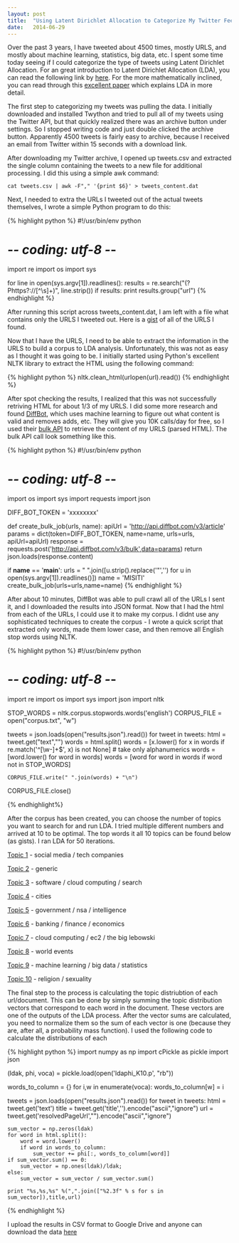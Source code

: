 ```yaml
---
layout: post
title:  "Using Latent Dirichlet Allocation to Categorize My Twitter Feed"
date:   2014-06-29
---
```


Over the past 3 years, I have tweeted about  4500 times, mostly URLS, and mostly about machine learning, statistics, big data, etc. I spent some time today seeing if I could categorize the type of tweets using Latent Dirichlet Allocation. For an great introduction to Latent Dirichlet Allocation (LDA), you can read the following link by [here](http://blog.echen.me/2011/08/22/introduction-to-latent-dirichlet-allocation/). For the more mathematically inclined, you can read through this [excellent paper](http://www.semanticsearchart.com/downloads/UWEETR-2010-0006.pdf) which explains LDA in more detail.

The first step to categorizing my tweets was pulling the data. I initially downloaded and installed Twython and tried to pull all of my tweets using the Twitter API, but that quickly realized there was an archive button under settings. So I stopped writing code and just double clicked the archive button. Apparently 4500 tweets is fairly easy to archive, because I received an email from Twitter within 15 seconds with a download link.

After downloading my Twitter archive, I opened up tweets.csv and extracted the single column containing the tweets to a new file for additional processing. I did this using a simple awk command:

```
cat tweets.csv | awk -F"," '{print $6}' > tweets_content.dat
```

Next, I needed to extra the URLs I tweeted out of the actual tweets themselves, I wrote a simple Python program to do this:

{% highlight python %}
#!/usr/bin/env python
# -*- coding: utf-8 -*-

import re
import os
import sys

for line in open(sys.argv[1]).readlines():
	results = re.search("(?P<url>https?://[^\s]+)", line.strip())
	if results:
		print results.group("url")
{% endhighlight %}


After running this script across tweets_content.dat, I am left with a file what contains only the URLS I tweeted out. Here is a [gist](https://gist.github.com/josephmisiti/782f8433b393069dfe4c) of all of the URLS I found. 

Now that I have the URLS, I need to be able to extract the information in the URLS to build a corpus to LDA analysis. Unfortunately, this was not as easy as I thought it was going to be. I initially started using Python's excellent NLTK library to extract the HTML using the following command:

{% highlight python %}
nltk.clean_html(urlopen(url).read())
{% endhighlight %}

After spot checking the results, I realized that this was not successfully retriving HTML for about 1/3 of my URLS.  I did some more research and found [DiffBot](https://www.diffbot.com/), which uses machine learning to figure out what content is valid and removes adds, etc. They will give you 10K calls/day for free, so I used their [bulk API](http://diffbot.com/dev/docs/bulk/) to retrieve the content of my URLS (parsed HTML). The bulk API call look something like this.

{% highlight python %}
#!/usr/bin/env python
# -*- coding: utf-8 -*-

import os
import sys
import requests
import json

DIFF_BOT_TOKEN = 'xxxxxxxx'

def create_bulk_job(urls, name):
	apiUrl = 'http://api.diffbot.com/v3/article'
	params = dict(token=DIFF_BOT_TOKEN, name=name, urls=urls, apiUrl=apiUrl)
	response = requests.post('http://api.diffbot.com/v3/bulk',data=params)
	return json.loads(response.content)
	
if __name__ == '__main__':
	urls = " ".join([u.strip().replace('"','') for u in open(sys.argv[1]).readlines()])
	name = 'MISITI'
	create_bulk_job(urls=urls,name=name)
{% endhighlight %}

After about 10 minutes, DiffBot was able to pull crawl all of the URLs I sent it, and I downloaded the results into JSON format. Now that I had the html from each of the URLs, I could use it to make my corpus. I didnt use any sophisticated techniques to create the corpus - I wrote a quick script that extracted only words, made them lower case, and then remove all English stop words using NLTK.

{% highlight python %}
#!/usr/bin/env python
# -*- coding: utf-8 -*-

import re
import os
import sys
import json
import nltk

STOP_WORDS = nltk.corpus.stopwords.words('english')
CORPUS_FILE = open("corpus.txt", "w")

tweets = json.loads(open("results.json").read())
for tweet in tweets:
	html = tweet.get("text","")
	words = html.split()
	words = [x.lower() for x in words if re.match('^[\w-]+$', x) is not None] # take only alphanumerics
	words = [word.lower() for word in words]
	words = [word for word in words if word not in STOP_WORDS]
	
	CORPUS_FILE.write(" ".join(words) + "\n")
	
CORPUS_FILE.close()

{% endhighlight%}

After the corpus has been created, you can choose the number of topics you want to search for and run LDA. I tried multiple different numbers and arrived at 10 to be optimal. The top words it all 10 topics can be found below (as gists). I ran LDA for 50 iterations. 

[Topic 1](https://gist.github.com/josephmisiti/3ed68c02d3d6877a3097) - social media / tech companies

[Topic 2](https://gist.github.com/josephmisiti/2a7a6f58f0b4e1dbdb43) - generic

[Topic 3](https://gist.github.com/josephmisiti/daebfd66d913dc426ec8) - software / cloud computing / search

[Topic 4](https://gist.github.com/josephmisiti/45b31c52167af8c37735) - cities

[Topic 5](https://gist.github.com/josephmisiti/061042ecd684b1831e32) - government / nsa  / intelligence

[Topic 6](https://gist.github.com/josephmisiti/b4a8e97dd2cc09d0d367) - banking / finance / economics

[Topic 7](https://gist.github.com/josephmisiti/037141fdf95c887cf6a0) - cloud computing / ec2 / the big lebowski

[Topic 8](https://gist.github.com/josephmisiti/dc94723022d4e5630f7c) - world events

[Topic 9](https://gist.github.com/josephmisiti/8be39c0b6fd4a353a80e) - machine learning / big data / statistics

[Topic 10](https://gist.github.com/josephmisiti/50915dda4f745c572905) - religion / sexuality

The final step to the process is calculating the topic distriubtion of each url/document. This can be done by simply summing the topic distribution vectors that correspond to each word in the document. These vectors are one of the outputs of the LDA process. After the vector sums are calculated, you need to normalize them so the sum of each vector is one (because they are, after all, a probability mass function). I used the following code to calculate the distributions of each 

{% highlight python %}
import numpy as np
import cPickle as pickle
import json

(ldak, phi, voca) = pickle.load(open('ldaphi_K10.p', "rb"))

words_to_column = {}
for i,w in enumerate(voca):
	words_to_column[w] = i
		
tweets = json.loads(open("results.json").read())
for tweet in tweets:
	html = tweet.get('text')
	title = tweet.get('title','').encode("ascii","ignore")
	url = tweet.get('resolvedPageUrl',"").encode("ascii","ignore")
	
	sum_vector = np.zeros(ldak)
	for word in html.split():
		word = word.lower()
		if word in words_to_column:
			sum_vector += phi[:, words_to_column[word]]
	if sum_vector.sum() == 0: 
		sum_vector = np.ones(ldak)/ldak;
	else: 
		sum_vector = sum_vector / sum_vector.sum()
		
	print "%s,%s,%s" %(",".join(["%2.3f" % s for s in sum_vector]),title,url)	
	
{% endhighlight %}

I upload the results in CSV format to Google Drive and anyone can download the data [here](https://docs.google.com/spreadsheets/d/1iwvCYeEEOF-4BtLf7gKUAA638fyftdlcgETpZeRYcP8/edit?usp=sharing)